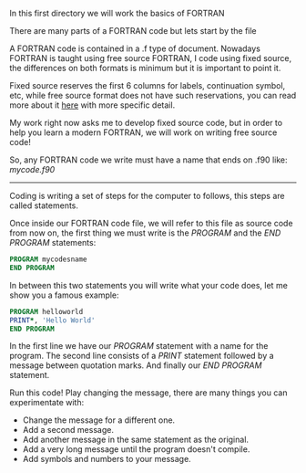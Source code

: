 In this first directory we will work the basics of FORTRAN

There are many parts of a FORTRAN code but lets start by the file

A FORTRAN code is contained in a .f type of document. Nowadays FORTRAN 
is taught using free source FORTRAN, I code using fixed source, the 
differences on both formats is minimum but it is important to point it.

Fixed source reserves the first 6 columns for labels, continuation symbol, 
etc, while free source format does not have such reservations, you can read 
more about it [here](https://people.cs.vt.edu/~asandu/Courses/MTU/CS2911/fortran_notes/node4.html)
with more specific detail. 

My work right now asks me to develop fixed source code, but in order to help
you learn a modern FORTRAN, we will work on writing free source code!


So, any FORTRAN code we write must have a name that ends on .f90 like: <i>mycode.f90</i>

<hr>
Coding is writing a set of steps for the computer to follows, this steps are called statements.

Once inside our FORTRAN code file, we will refer to this file as source code from now on,
the first thing we must write is the <i>PROGRAM</i> and the <i>END PROGRAM</i> statements:

```fortran
PROGRAM mycodesname 
END PROGRAM
```

In between this two statements you will write what your code does, 
let me show you a famous example:

```fortran
PROGRAM helloworld
PRINT*, 'Hello World' 
END PROGRAM
```

In the first line we have our <i>PROGRAM</i> statement with a name for the program.
The second line consists of a <i>PRINT</i> statement followed by a message between quotation marks.
And finally our <i> END PROGRAM </i> statement.

Run this code! Play changing the message, there are many things you can experimentate with:
<ul>
  <li>Change the message for a different one.</li>
  <li>Add a second message.</li>
  <li>Add another message in the same statement as the original.</li>
  <li>Add a very long message until the program doesn't compile.</li>
  <li>Add symbols and numbers to your message.</li>
</ul>

